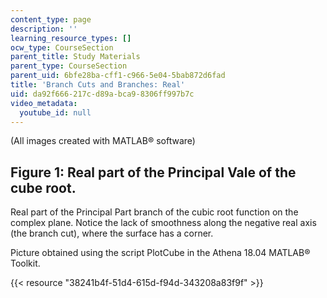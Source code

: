```yaml
---
content_type: page
description: ''
learning_resource_types: []
ocw_type: CourseSection
parent_title: Study Materials
parent_type: CourseSection
parent_uid: 6bfe28ba-cff1-c966-5e04-5bab872d6fad
title: 'Branch Cuts and Branches: Real'
uid: da92f666-217c-d89a-bca9-8306ff997b7c
video_metadata:
  youtube_id: null
---
```


(All images created with MATLAB® software)

Figure 1: Real part of the Principal Vale of the cube root.
-----------------------------------------------------------

Real part of the Principal Part branch of the cubic root function on the complex plane. Notice the lack of smoothness along the negative real axis (the branch cut), where the surface has a corner.

Picture obtained using the script PlotCube in the Athena 18.04 MATLAB® Toolkit.

{{< resource "38241b4f-51d4-615d-f94d-343208a83f9f" >}}